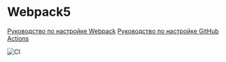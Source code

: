 # Webpack5

[Руководство по настройке Webpack](https://webpack.js.org/guides/)
[Руководство по настройке GitHub Actions](https://docs.github.com/en/actions/quickstart)

![CI](https://github.com/maxter9595/ahj-homeworks-7-1/actions/workflows/web.yml/badge.svg)


